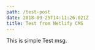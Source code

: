 ```yaml
---
path: /test-post
date: 2018-09-25T14:11:26.021Z
title: Test from Netlify CMS
---
```

This is simple Test msg.
